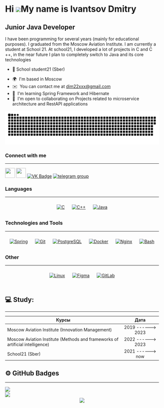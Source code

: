 Hi ![](https://user-images.githubusercontent.com/18350557/176309783-0785949b-9127-417c-8b55-ab5a4333674e.gif)My name is Ivantsov Dmitry
=======================================================================================================================================

Junior Java Developer
---------------------

I have been programming for several years (mainly for educational purposes). I graduated from the Moscow Aviation Institute. I am currently a student at School 21. At school21, I developed a lot of projects in C and C ++, in the near future I plan to completely switch to Java and its core technologies


- :telescope: School student21 (Sber)
* 🌍  I'm based in Moscow
* ✉️  You can contact me at [dim22xxx@gmail.com](mailto:dim22xxx@gmail.com)
* 🧠  I'm learning Spring Framework and Hibernate
* 🤝  I'm open to collaborating on Projects related to microservice architecture and RestAPI applications

<p align="center">
 <img width="600" src="assets/github-snake.svg" alt="snake"/>
</p>

### Connect with me 
---------------------
<p align="left"> <a href="https://www.github.com/DeeMMoon" target="_blank" rel="noreferrer"><img src="https://raw.githubusercontent.com/danielcranney/readme-generator/main/public/icons/socials/github.svg" width="32" height="32" /></a> 
<a href="http://www.instagram.com/muryosound" target="_blank" rel="noreferrer"><img src="https://raw.githubusercontent.com/danielcranney/readme-generator/main/public/icons/socials/instagram.svg" width="32" height="32" /></a>
 <a href="https://vk.com/the_cosmo" target="_blank"><img 
src="https://cdn-icons-png.flaticon.com/512/145/145813.png" width="40"
height="40" alt="VK Badge"/></a>
<a href="https://t.me/thecosmo1" target="_blank">
<img src="https://cdn-icons-png.flaticon.com/512/2111/2111646.png" width="40" height="40" alt="telegram group" />
</a>
</p>


### Languages  
---------------------
<div align="center">  
<a href="https://www.cprogramming.com/" target="_blank"><img style="margin: 10px" src="https://profilinator.rishav.dev/skills-assets/c-original.svg" alt="C" height="50" /></a>  
<a href="https://www.cplusplus.com/" target="_blank"><img style="margin: 10px" src="https://profilinator.rishav.dev/skills-assets/cplusplus-original.svg" alt="C++" height="50" /></a>  
<a href="https://www.java.com/" target="_blank"><img style="margin: 10px" src="https://profilinator.rishav.dev/skills-assets/java-original-wordmark.svg" alt="Java" height="50" /></a>  
</div>

</td><td valign="top" width="33%">

### Technologies and Tools
---------------------
<div align="center">  
<a href="https://docs.spring.io/spring-framework/docs/3.0.x/reference/expressions.html#:~:text=The%20Spring%20Expression%20Language%20(SpEL,and%20basic%20string%20templating%20functionality." target="_blank"><img style="margin: 10px" src="https://profilinator.rishav.dev/skills-assets/springio-icon.svg" alt="Spring" height="50" /></a>  
<a href="https://github.com/" target="_blank"><img style="margin: 10px" src="https://profilinator.rishav.dev/skills-assets/git-scm-icon.svg" alt="Git" height="50" /></a>  
<a href="https://www.postgresql.org/" target="_blank"><img style="margin: 10px" src="https://profilinator.rishav.dev/skills-assets/postgresql-original-wordmark.svg" alt="PostgreSQL" height="50" /></a>  
<a href="https://www.docker.com/" target="_blank"><img style="margin: 10px" src="https://profilinator.rishav.dev/skills-assets/docker-original-wordmark.svg" alt="Docker" height="50" /></a>  
<a href="https://www.nginx.com/" target="_blank"><img style="margin: 10px" src="https://profilinator.rishav.dev/skills-assets/nginx-original.svg" alt="Nginx" height="50" /></a>  
<a href="https://www.gnu.org/software/bash/" target="_blank"><img style="margin: 10px" src="https://profilinator.rishav.dev/skills-assets/gnu_bash-icon.svg" alt="Bash" height="50" /></a>  
</div>

</td><td valign="top" width="33%">

### Other
---------------------
<div align="center">  
<a href="https://www.linux.org/" target="_blank"><img style="margin: 10px" src="https://profilinator.rishav.dev/skills-assets/linux-original.svg" alt="Linux" height="50" /></a>  
<a href="https://www.figma.com/" target="_blank"><img style="margin: 10px" src="https://profilinator.rishav.dev/skills-assets/figma-icon.svg" alt="Figma" height="50" /></a>  
<a href="https://about.gitlab.com/" target="_blank"><img style="margin: 10px" src="https://profilinator.rishav.dev/skills-assets/gitlab.svg" alt="GitLab" height="50" /></a>  
</div>

</td></tr></table>  

<br/>  

 ## 💻 Study:
 ---------------------

| Курсы                                                           | Дата              |
| ----------------------------------------------------------------| :---------------: |
| Moscow Aviation Institute (Innovation Management)               | 2019 ------> 2023 |
| Moscow Aviation Institute (Methods and frameworks  of artificial intelligence) | 2022 ------> 2023 |
| School21 (Sber)                                                 | 2021 ------> now  |


## ⚙️ GitHub Badges
---------------------
<img src="https://github-readme-stats.vercel.app/api/top-langs/?username=DeeMMoon&hide_border=true&layout=compact" align="left" />  
<br/>  
<img src="https://github-readme-stats.vercel.app/api?username=DeeMMoon&show_icons=true&count_private=true&hide_border=true" align="left" />  

<br/>  

<div align="center">
<img src="https://komarev.com/ghpvc/?username=DeeMMoon&&style=flat-square" align="center" />
</div>  

